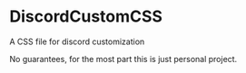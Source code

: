 # DiscordCustomCSS
A CSS file for discord customization

No guarantees, for the most part this is just personal project.
